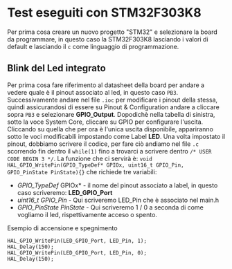 # Test eseguiti con STM32F303K8

Per prima cosa creare un nuovo progetto "STM32"  e selezionare la board da programmare, in questo caso la STM32F303K8 lasciando i valori di default e lasciando il `c` come linguaggio di programmazione.

## Blink del Led integrato

Per prima cosa fare riferimento al datasheet della board per andare a vedere quale è il pinout associato al led, in questo caso `PB3`. Successivamente andare nel file `.ioc` per modificare i pinout della stessa, quindi assicurandosi di essere su Pinout & Configuration andare a cliccare sopra `PB3` e selezionare **GPIO_Output**.
Dopodichè nella tabella di sinistra, sotto la voce System Core, cliccare su GPIO per configurare l'uscita. 
Cliccando su quella che per ora è l'unica uscita disponibile, appariranno sotto le voci modificabili impostando come Label **LED**.
Una volta impostato il pinout, dobbiamo scrivere il codice, per fare ciò andiamo nel file `.c` scorrendo fin dentro il `while(1)`  fino a trovarci a scrivere dentro `/* USER CODE BEGIN 3 */`.
La funzione che ci servirà è:
`void HAL_GPIO_WritePin(GPIO_TypeDef* GPIOx, uint16_t GPIO_Pin, GPIO_PinState PinState){}` che richiede tre variabili:

 - *GPIO_TypeDef* GPIOx* - il nome del pinout associato a label, in questo caso scriveremo: **LED_GPIO_Port**
 - *uint16_t GPIO_Pin* - Qui scriveremo LED_Pin che è associato nel main.h
 - *GPIO_PinState PinState* - Qui scriveremo 1 / 0 a seconda di come vogliamo il led, rispettivamente acceso o spento.

Esempio di accensione e spegnimento

    HAL_GPIO_WritePin(LED_GPIO_Port, LED_Pin, 1);
    HAL_Delay(150);
    HAL_GPIO_WritePin(LED_GPIO_Port, LED_Pin, 0);
    HAL_Delay(150);
